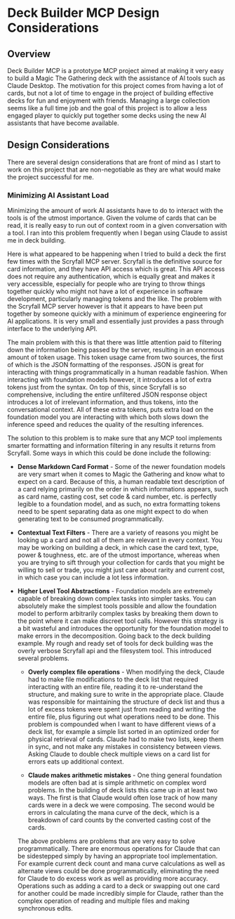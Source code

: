 # Deck Builder MCP Design Considerations

## Overview

Deck Builder MCP is a prototype MCP project aimed at making it very easy to build a Magic The Gathering deck with the assistance of AI tools such as Claude Desktop. The motivation for this project comes from having a lot of cards, but not a lot of time to engage in the project of building effective decks for fun and enjoyment with friends. Managing a large collection seems like a full time job and the goal of this project is to allow a less engaged player to quickly put together some decks using the new AI assistants that have become available.

## Design Considerations

There are several design considerations that are front of mind as I start to work on this project that are non-negotiable as they are what would make the project successful for me.

### Minimizing AI Assistant Load

Minimizing the amount of work AI assistants have to do to interact with the tools is of the utmost importance. Given the volume of cards that can be read, it is really easy to run out of context room in a given conversation with a tool. I ran into this problem frequently when I began using Claude to assist me in deck building.

Here is what appeared to be happening when I tried to build a deck the first few times with the Scryfall MCP server. Scryfall is the definitive source for card information, and they have API access which is great. This API access does not require any authentication, which is equally great and makes it very accessible, especially for people who are trying to throw things together quickly who might not have a lot of experience in software development, particularly managing tokens and the like. The problem with the Scryfall MCP server however is that it appears to have been put together by someone quickly with a minimum of experience engineering for AI applications. It is very small and essentially just provides a pass through interface to the underlying API.

The main problem with this is that there was little attention paid to filtering down the information being passed by the server, resulting in an enormous amount of token usage. This token usage came from two sources, the first of which is the JSON formatting of the responses. JSON is great for interacting with things programmatically in a human readable fashion. When interacting with foundation models however, it introduces a lot of extra tokens just from the syntax. On top of this, since Scryfall is so comprehensive, including the entire unfiltered JSON response object introduces a lot of irrelevant information, and thus tokens, into the conversational context. All of these extra tokens, puts extra load on the foundation model you are interacting with which both slows down the inference speed and reduces the quality of the resulting inferences.

The solution to this problem is to make sure that any MCP tool implements smarter formatting and information filtering in any results it returns from Scryfall. Some ways in which this could be done include the following:

* **Dense Markdown Card Format** - Some of the newer foundation models are very smart when it comes to Magic the Gathering and know what to expect on a card. Because of this, a human readable text description of a card relying primarily on the order in which informations appears, such as card name, casting cost, set code & card number, etc. is perfectly legible to a foundation model, and as such, no extra formatting tokens need to be spent separating data as one might expect to do when generating text to be consumed programmatically.

* **Contextual Text Filters** - There are a variety of reasons you might be looking up a card and not all of them are relevant in every context. You may be working on building a deck, in which case the card text, type, power & toughness, etc. are of the utmost importance, whereas when you are trying to sift through your collection for cards that you might be willing to sell or trade, you might just care about rarity and current cost, in which case you can include a lot less information.

* **Higher Level Tool Abstractions** - Foundation models are extremely capable of breaking down complex tasks into simpler tasks. You can absolutely make the simplest tools possible and allow the foundation model to perform arbitrarily complex tasks by breaking them down to the point where it can make discreet tool calls. However this strategy is a bit wasteful and introduces the opportunity for the foundation model to make errors in the decomposition.
Going back to the deck building example. My rough and ready set of tools for deck building was the overly verbose Scryfall api and the filesystem tool. This introduced several problems.

  * **Overly complex file operations** - When modifying the deck, Claude had to make file modifications to the deck list that required interacting with an entire file, reading it to re-understand the structure, and making sure to write in the appropriate place. Claude was responsible for maintaining the structure of deck list and thus a lot of excess tokens were spent just from reading and writing the entire file, plus figuring out what operations need to be done. This problem is compounded when I want to have different views of a deck list, for example a simple list sorted in an optimized order for physical retrieval of cards. Claude had to make two lists, keep them in sync, and not make any mistakes in consistency between views. Asking Claude to double check multiple views on a card list for errors eats up additional context.

  * **Claude makes arithmetic mistakes** - One thing general foundation models are often bad at is simple arithmetic on complex word problems. In the building of deck lists this came up in at least two ways. The first is that Claude would often lose track of how many cards were in a deck we were composing. The second would be errors in calculating the mana curve of the deck, which is a breakdown of card counts by the converted casting cost of the cards.

  The above problems are problems that are very easy to solve programmatically. There are enormous operations for Claude that can be sidestepped simply by having an appropriate tool implementation. For example current deck count and mana curve calculations as well as alternate views could be done programmatically, eliminating the need for Claude to do excess work as well as providing more accuracy. Operations such as adding a card to a deck or swapping out one card for another could be made incredibly simple for Claude, rather than the complex operation of reading and multiple files and making synchronous edits.
